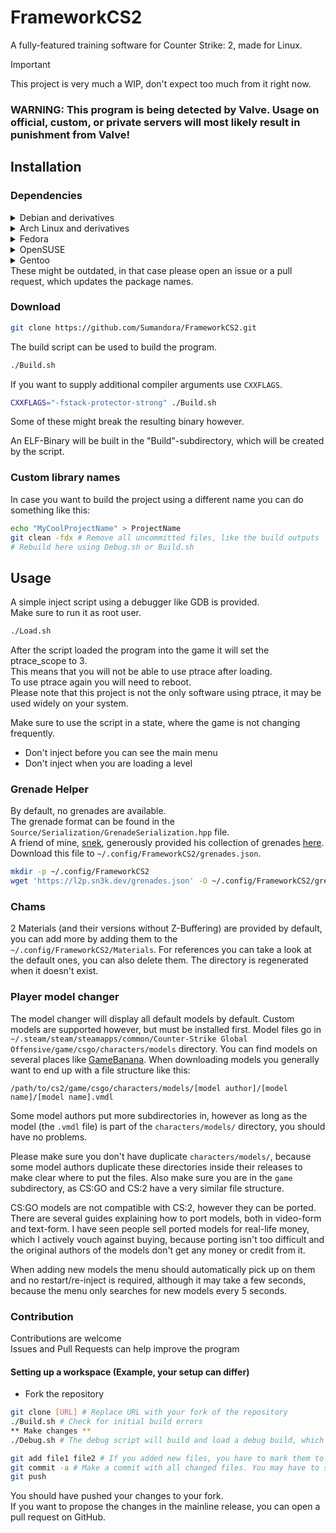 # FrameworkCS2
A fully-featured training software for Counter Strike: 2, made for Linux.

> [!IMPORTANT]  
> This project is very much a WIP, don't expect too much from it right now.

### WARNING: This program is being detected by Valve. Usage on official, custom, or private servers will most likely result in punishment from Valve!

## Installation
### Dependencies
<details>
  <summary> Debian and derivatives </summary>
  
  ```sh
  apt-get install gdb git cmake make build-essential libvulkan-dev libx11-dev libxext-dev gcc-14 g++-14
  ```

  Some older distributions, like Ubuntu and Debian may need to specify GCC14 explicitly, by setting the `CC=gcc-14` and `CXX=g++-14` environment variables when invoking the build script.

  Tested derivatives:
  - Ubuntu (LTS and Latest)
  - Debian Unstable and Testing
  - Devuan
</details>

<details>
  <summary> Arch Linux and derivatives </summary>

  ```sh
  pacman -S gdb base-devel cmake git vulkan-icd-loader vulkan-headers libX11 libxext
  ```

  Tested derivatives:
  - Arch Linux
  - Artix Linux
  - CachyOS
</details>

<details>
  <summary> Fedora </summary>

  ```sh
  dnf install gdb git cmake make gcc-c++ vulkan-loader-devel vulkan-headers libXext-devel
  ```
</details>

<details>
  <summary> OpenSUSE </summary>

  ```sh
  zypper install -y git cmake make gcc-c++ binutils-devel vulkan-devel libXext-devel freetype2-devel ccache
  ```

  Only Tumbleweed is being tested, Leap installs a very outdated GCC version by default.
</details>
<details>
  <summary> Gentoo </summary>

  ```sh
  emerge dev-vcs/git dev-build/cmake dev-util/vulkan-headers dev-util/vulkan-tools
  ```
</details>
These might be outdated, in that case please open an issue or a pull request, which updates the package names.

### Download
```sh
git clone https://github.com/Sumandora/FrameworkCS2.git
```

The build script can be used to build the program.
```sh
./Build.sh
```

If you want to supply additional compiler arguments use `CXXFLAGS`.
```sh
CXXFLAGS="-fstack-protector-strong" ./Build.sh
```
Some of these might break the resulting binary however.

An ELF-Binary will be built in the "Build"-subdirectory, which will be created by the script.

### Custom library names

In case you want to build the project using a different name you can do something like this:
```sh
echo "MyCoolProjectName" > ProjectName
git clean -fdx # Remove all uncommitted files, like the build outputs
# Rebuild here using Debug.sh or Build.sh
```

## Usage
A simple inject script using a debugger like GDB is provided.  
Make sure to run it as root user.
```sh
./Load.sh
```

After the script loaded the program into the game it will set the ptrace_scope to 3.  
This means that you will not be able to use ptrace after loading.  
To use ptrace again you will need to reboot.  
Please note that this project is not the only software using ptrace, it may be used widely on your system.

Make sure to use the script in a state, where the game is not changing frequently.  
- Don't inject before you can see the main menu
- Don't inject when you are loading a level

### Grenade Helper
By default, no grenades are available.  
The grenade format can be found in the `Source/Serialization/GrenadeSerialization.hpp` file.  
A friend of mine, [snek](https://github.com/jovvik/), generously provided his collection of grenades [here](https://l2p.sn3k.dev/grenades.json).  
Download this file to `~/.config/FrameworkCS2/grenades.json`.  

```sh
mkdir -p ~/.config/FrameworkCS2
wget 'https://l2p.sn3k.dev/grenades.json' -O ~/.config/FrameworkCS2/grenades.json
```

### Chams
2 Materials (and their versions without Z-Buffering) are provided by default, you can add more by adding them to the `~/.config/FrameworkCS2/Materials`.
For references you can take a look at the default ones, you can also delete them. The directory is regenerated when it doesn't exist.

### Player model changer
The model changer will display all default models by default. Custom models are supported however, but must be installed first.
Model files go in `~/.steam/steam/steamapps/common/Counter-Strike Global Offensive/game/csgo/characters/models` directory.
You can find models on several places like [GameBanana](https://gamebanana.com/mods/cats/25415).
When downloading models you generally want to end up with a file structure like this:

```
/path/to/cs2/game/csgo/characters/models/[model author]/[model name]/[model name].vmdl
```

Some model authors put more subdirectories in, however as long as the model (the `.vmdl` file) is part of the `characters/models/` directory, you should have no problems.

Please make sure you don't have duplicate `characters/models/`, because some model authors duplicate these directories inside their releases to make clear where to put the files.
Also make sure you are in the `game` subdirectory, as CS:GO and CS:2 have a very similar file structure.

CS:GO models are not compatible with CS:2, however they can be ported.
There are several guides explaining how to port models, both in video-form and text-form.
I have seen people sell ported models for real-life money, which I actively vouch against buying, because porting isn't too difficult and the original authors of the models don't get any money or credit from it.

When adding new models the menu should automatically pick up on them and no restart/re-inject is required, although it may take a few seconds, because the menu only searches for new models every 5 seconds.

### Contribution
Contributions are welcome  
Issues and Pull Requests can help improve the program

#### Setting up a workspace (Example, your setup can differ)
- Fork the repository
```sh
git clone [URL] # Replace URL with your fork of the repository
./Build.sh # Check for initial build errors
** Make changes **
./Debug.sh # The debug script will build and load a debug build, which can also be analyzed using a debugger of your choice (run this as root)

git add file1 file2 # If you added new files, you have to mark them to be tracked, if you didn't add any files, you can skip this step.
git commit -a # Make a commit with all changed files. You may have to set the 'EDITOR' variable, because you have to write a commit message. Please write a small and compact message explaining what you have done.
git push
```
You should have pushed your changes to your fork.  
If you want to propose the changes in the mainline release, you can open a pull request on GitHub.
